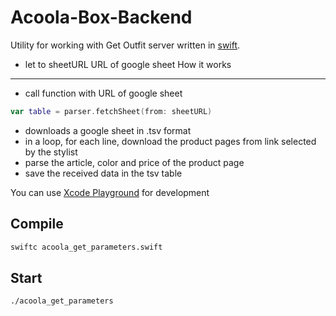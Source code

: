#  Acoola-Box-Backend

Utility for working with Get Outfit server written in [swift](https://swift.org).
- let to sheetURL URL of google sheet
How it works
---------------
- call function with URL of google sheet
```swift
var table = parser.fetchSheet(from: sheetURL)
```
- downloads a google sheet in .tsv format
- in a loop, for each line, download the product pages from link selected by the stylist
- parse the article, color and price of the product page
- save the received data in the tsv table

You can use [Xcode Playground](https://apps.apple.com/app/xcode/id497799835) for development

## Compile
```bash
swiftc acoola_get_parameters.swift
```

## Start
```bash
./acoola_get_parameters
```

